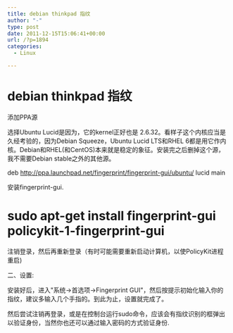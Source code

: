 ```yaml
---
title: debian thinkpad 指纹
author: "-"
type: post
date: 2011-12-15T15:06:41+00:00
url: /?p=1894
categories:
  - Linux

---
```

# debian thinkpad 指纹
添加PPA源

选择Ubuntu Lucid是因为，它的kernel正好也是 2.6.32。看样子这个内核应当是久经考验的，因为Debian Squeeze，Ubuntu Lucid LTS和RHEL 6都是用它作内核。Debian和RHEL(和CentOS)本来就是稳定的象征。安装完之后删掉这个源，我不需要Debian stable之外的其他源。
  
deb http://ppa.launchpad.net/fingerprint/fingerprint-gui/ubuntu/ lucid main
  
安装fingerprint-gui.
  
# sudo apt-get install fingerprint-gui policykit-1-fingerprint-gui
  
注销登录，然后再重新登录（有时可能需要重新启动计算机，以使PolicyKit进程重启) 
  
二、设置: 
  
安装好后，进入"系统->首选项->Fingerprint GUI"，然后按提示初始化输入你的指纹，建议多输入几个手指的。到此为止，设置就完成了。
  
然后尝试注销再登录，或是在控制台运行sudo命令，应该会有指纹识别的框弹出以验证身份，当然你也还可以通过输入密码的方式验证身份.